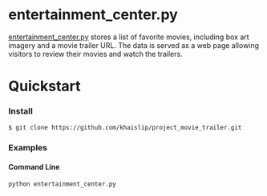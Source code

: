 # entertainment_center.py

[entertainment_center.py](https://github.com/khaislip/project_movie_trailer)
stores a list of favorite movies, including box art imagery and a movie 
trailer URL. The data is served as a web page allowing visitors to review 
their movies and watch the trailers.

# Quickstart

### Install

    $ git clone https://github.com/khaislip/project_movie_trailer.git

### Examples

#### Command Line

```
python entertainment_center.py
```
